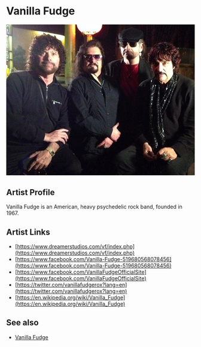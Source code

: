 # Vanilla Fudge

![](../../assets/artists/Vanilla_Fudge.png)

## Artist Profile

Vanilla Fudge is an American, heavy psychedelic rock band, founded in 1967.

## Artist Links

- [https://www.dreamerstudios.com/vf/index.php](https://www.dreamerstudios.com/vf/index.php)
- [https://www.facebook.com/Vanilla-Fudge-519680568078456](https://www.facebook.com/Vanilla-Fudge-519680568078456)
- [https://www.facebook.com/VanillaFudgeOfficialSite](https://www.facebook.com/VanillaFudgeOfficialSite)
- [https://twitter.com/vanillafudgerox?lang=en](https://twitter.com/vanillafudgerox?lang=en)
- [https://en.wikipedia.org/wiki/Vanilla_Fudge](https://en.wikipedia.org/wiki/Vanilla_Fudge)


## See also

- [Vanilla Fudge](Vanilla_Fudge.md)
